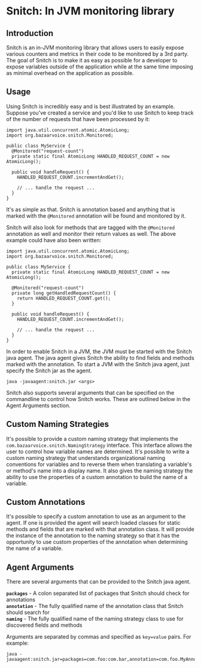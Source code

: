 Snitch: In JVM monitoring library
=================================

Introduction
------------
Snitch is an in-JVM monitoring library that allows users to easily expose various counters and metrics in their code to
be monitored by a 3rd party.  The goal of Snitch is to make it as easy as possible for a developer to expose variables
outside of the application while at the same time imposing as minimal overhead on the application as possible.

Usage
-----
Using Snitch is incredibly easy and is best illustrated by an example.  Suppose you've created a service and you'd like
to use Snitch to keep track of the number of requests that have been processed by it:

    import java.util.concurrent.atomic.AtomicLong;
    import org.bazaarvoice.snitch.Monitored;

    public class MyService {
      @Monitored("request-count")
      private static final AtomicLong HANDLED_REQUEST_COUNT = new AtomicLong();

      public void handleRequest() {
        HANDLED_REQUEST_COUNT.incrementAndGet();

        // ... handle the request ...
      }
    }

It's as simple as that.  Snitch is annotation based and anything that is marked with the ```@Monitored``` annotation
will be found and monitored by it.

Snitch will also look for methods that are tagged with the ```@Monitored``` annotation
as well and monitor their return values as well.  The above example could have also been written:

    import java.util.concurrent.atomic.AtomicLong;
    import org.bazaarvoice.snitch.Monitored;

    public class MyService {
      private static final AtomicLong HANDLED_REQUEST_COUNT = new AtomicLong();

      @Monitored("request-count")
      private long getHandledRequestCount() {
        return HANDLED_REQUEST_COUNT.get();
      }

      public void handleRequest() {
        HANDLED_REQUEST_COUNT.incrementAndGet();

        // ... handle the request ...
      }
    }

In order to enable Snitch in a JVM, the JVM must be started with the Snitch java agent.
The java agent gives Snitch the ability to find fields and methods marked with the annotation.  To start a JVM with the
Snitch java agent, just specify the Snitch jar as the agent.

    java -javaagent:snitch.jar <args>

Snitch also supports several arguments that can be specified on the commandline to control how Snitch works.  These are
outlined below in the Agent Arguments section.

Custom Naming Strategies
------------------------
It's possible to provide a custom naming strategy that implements the ```com.bazaarvoice.snitch.NamingStrategy```
interface.  This interface allows the user to control how variable names are determined.  It's possible to write a
custom naming strategy that understands organizational naming conventions for variables and to reverse them when
translating a variable's or method's name into a display name.  It also gives the naming strategy the ability to use
the properties of a custom annotation to build the name of a variable.

Custom Annotations
------------------
It's possible to specify a custom annotation to use as an argument to the agent.  If one is provided the agent will
search loaded classes for static methods and fields that are marked with that annotation class.  It will provide the
instance of the annotation to the naming strategy so that it has the opportunity to use custom properties of the
annotation when determining the name of a variable.

Agent Arguments
---------------
There are several arguments that can be provided to the Snitch java agent.

**```packages```** - A colon separated list of packages that Snitch should check for annotations<br/>
**```annotation```** - The fully qualified name of the annotation class that Snitch should search for<br/>
**```naming```** - The fully qualified name of the naming strategy class to use for discovered fields and methods<br/>

Arguments are separated by commas and specified as ```key=value``` pairs.  For example:

    java -javaagent:snitch.jar=packages=com.foo:com.bar,annotation=com.foo.MyAnnotation,naming=com.foo.MyNaming



